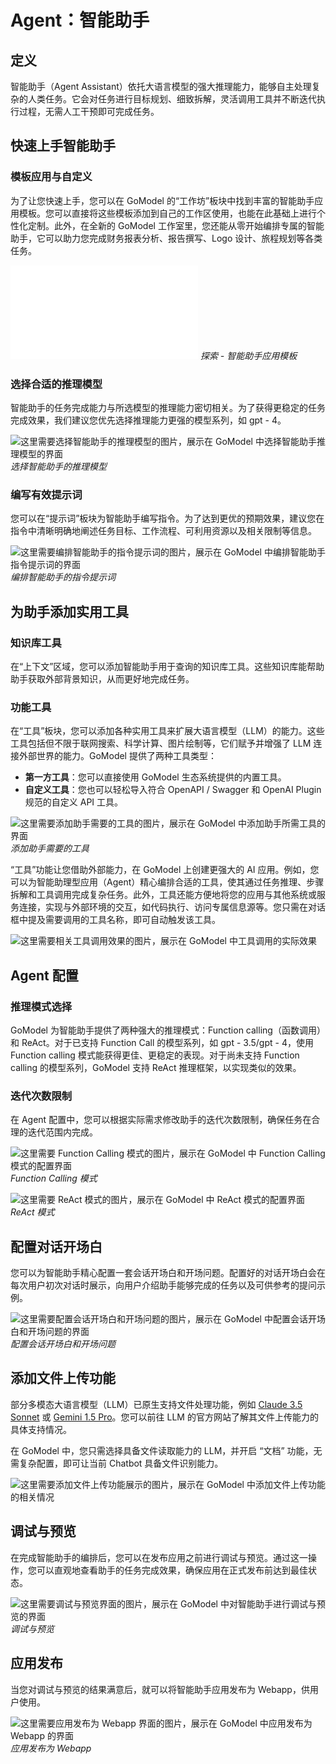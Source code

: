 # Agent：智能助手

## 定义
智能助手（Agent Assistant）依托大语言模型的强大推理能力，能够自主处理复杂的人类任务。它会对任务进行目标规划、细致拆解，灵活调用工具并不断迭代执行过程，无需人工干预即可完成任务。

## 快速上手智能助手

### 模板应用与自定义
为了让您快速上手，您可以在 GoModel 的“工作坊”板块中找到丰富的智能助手应用模板。您可以直接将这些模板添加到自己的工作区使用，也能在此基础上进行个性化定制。此外，在全新的 GoModel 工作室里，您还能从零开始编排专属的智能助手，它可以助力您完成财务报表分析、报告撰写、Logo 设计、旅程规划等各类任务。

![这里需要探索 - 智能助手应用模板的图片，展示在 GoModel 中探索智能助手应用模板的界面](agent.md)
*探索 - 智能助手应用模板*

### 选择合适的推理模型
智能助手的任务完成能力与所选模型的推理能力密切相关。为了获得更稳定的任务完成效果，我们建议您优先选择推理能力更强的模型系列，如 gpt - 4。

![这里需要选择智能助手的推理模型的图片，展示在 GoModel 中选择智能助手推理模型的界面]("../../public/Group.png")
*选择智能助手的推理模型*

### 编写有效提示词
您可以在“提示词”板块为智能助手编写指令。为了达到更优的预期效果，建议您在指令中清晰明确地阐述任务目标、工作流程、可利用资源以及相关限制等信息。

![这里需要编排智能助手的指令提示词的图片，展示在 GoModel 中编排智能助手指令提示词的界面](../../public/Group.png)
*编排智能助手的指令提示词*

## 为助手添加实用工具

### 知识库工具
在“上下文”区域，您可以添加智能助手用于查询的知识库工具。这些知识库能帮助助手获取外部背景知识，从而更好地完成任务。

### 功能工具
在“工具”板块，您可以添加各种实用工具来扩展大语言模型（LLM）的能力。这些工具包括但不限于联网搜索、科学计算、图片绘制等，它们赋予并增强了 LLM 连接外部世界的能力。GoModel 提供了两种工具类型：
- **第一方工具**：您可以直接使用 GoModel 生态系统提供的内置工具。
- **自定义工具**：您也可以轻松导入符合 OpenAPI / Swagger 和 OpenAI Plugin 规范的自定义 API 工具。

![这里需要添加助手需要的工具的图片，展示在 GoModel 中添加助手所需工具的界面](../../public/Group.png)
*添加助手需要的工具*

“工具”功能让您借助外部能力，在 GoModel 上创建更强大的 AI 应用。例如，您可以为智能助理型应用（Agent）精心编排合适的工具，使其通过任务推理、步骤拆解和工具调用完成复杂任务。此外，工具还能方便地将您的应用与其他系统或服务连接，实现与外部环境的交互，如代码执行、访问专属信息源等。您只需在对话框中提及需要调用的工具名称，即可自动触发该工具。

![这里需要相关工具调用效果的图片，展示在 GoModel 中工具调用的实际效果](../../public/Group.png)

## Agent 配置

### 推理模式选择
GoModel 为智能助手提供了两种强大的推理模式：Function calling（函数调用）和 ReAct。对于已支持 Function Call 的模型系列，如 gpt - 3.5/gpt - 4，使用 Function calling 模式能获得更佳、更稳定的表现。对于尚未支持 Function calling 的模型系列，GoModel 支持 ReAct 推理框架，以实现类似的效果。

### 迭代次数限制
在 Agent 配置中，您可以根据实际需求修改助手的迭代次数限制，确保任务在合理的迭代范围内完成。

![这里需要 Function Calling 模式的图片，展示在 GoModel 中 Function Calling 模式的配置界面](../../public/Group.png)
*Function Calling 模式*

![这里需要 ReAct 模式的图片，展示在 GoModel 中 ReAct 模式的配置界面](../../public/Group.png)
*ReAct 模式*

## 配置对话开场白
您可以为智能助手精心配置一套会话开场白和开场问题。配置好的对话开场白会在每次用户初次对话时展示，向用户介绍助手能够完成的任务以及可供参考的提问示例。

![这里需要配置会话开场白和开场问题的图片，展示在 GoModel 中配置会话开场白和开场问题的界面](../../public/Group.png)
*配置会话开场白和开场问题*

## 添加文件上传功能
部分多模态大语言模型（LLM）已原生支持文件处理功能，例如 [Claude 3.5 Sonnet](https://docs.anthropic.com/en/docs/build-with-claude/pdf-support) 或 [Gemini 1.5 Pro](https://ai.google.dev/api/files)。您可以前往 LLM 的官方网站了解其文件上传能力的具体支持情况。

在 GoModel 中，您只需选择具备文件读取能力的 LLM，并开启 “文档” 功能，无需复杂配置，即可让当前 Chatbot 具备文件识别能力。

![这里需要添加文件上传功能展示的图片，展示在 GoModel 中添加文件上传功能的相关情况](https://assets-docs.dify.ai/2024/11/9f0b7a3c67b58c0bd7926501284cbb7d.png)

## 调试与预览
在完成智能助手的编排后，您可以在发布应用之前进行调试与预览。通过这一操作，您可以直观地查看助手的任务完成效果，确保应用在正式发布前达到最佳状态。

![这里需要调试与预览界面的图片，展示在 GoModel 中对智能助手进行调试与预览的界面](../../public/Group.png)
*调试与预览*

## 应用发布
当您对调试与预览的结果满意后，就可以将智能助手应用发布为 Webapp，供用户使用。

![这里需要应用发布为 Webapp 界面的图片，展示在 GoModel 中应用发布为 Webapp 的界面](../../public/Group.png)
*应用发布为 Webapp*
